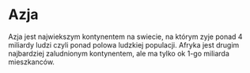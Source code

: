 # Azja

Azja jest najwiekszym kontynentem na swiecie, na którym zyje ponad 4 miliardy
ludzi czyli ponad polowa ludzkiej populacji. Afryka jest drugim najbardziej
zaludnionym kontynentem, ale ma tylko ok 1-go miliarda mieszkanców.
